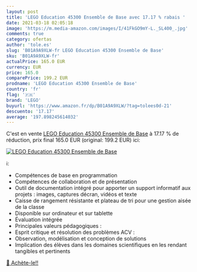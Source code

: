 ```yaml
---
layout: post
title: 'LEGO Education 45300 Ensemble de Base avec 17.17 % rabais '
date: 2021-03-18 02:05:18
image: 'https://m.media-amazon.com/images/I/41FkGO9mY-L._SL400_.jpg'
comments: true
category: ofertas
author: 'tole.es'
slug: 'B01A9A9XLW-fr LEGO Education 45300 Ensemble de Base'
sku: 'B01A9A9XLW-fr'
actualPrice: 165.0 EUR
currency: EUR
price: 165.0
comparePrice: 199.2 EUR
prodname: 'LEGO Education 45300 Ensemble de Base'
country: 'fr'
flag: '🇫🇷'
brand: 'LEGO'
buyurl: 'https://www.amazon.fr/dp/B01A9A9XLW/?tag=tolees0d-21'
descuento: '17.17'
average: '197.898245614032'
---
```


C'est en vente [LEGO Education 45300 Ensemble de Base](https://www.amazon.fr/dp/B01A9A9XLW/?tag=tolees0d-21)  à  17.17 % de réduction, prix final  165.0 EUR (original: 199.2 EUR) ici:

[![LEGO Education 45300 Ensemble de Base](https://m.media-amazon.com/images/I/41FkGO9mY-L._SL400_.jpg)](https://www.amazon.fr/dp/B01A9A9XLW/?tag=tolees0d-21)

ℹ️:

- Compétences de base en programmation
- Compétences de collaboration et de présentation
- Outil de documentation intégré pour apporter un support informatif aux projets : images, captures décran, vidéos et texte
- Caisse de rangement résistante et plateau de tri pour une gestion aisée de la classe
- Disponible sur ordinateur et sur tablette
- Évaluation intégrée
- Principales valeurs pédagogiques :
- Esprit critique et résolution des problèmes ACV :
- Observation, modélisation et conception de solutions
- Implication des élèves dans les domaines scientifiques en les rendant tangibles et pertinents

[🛒 Achète-le!!](https://www.amazon.fr/dp/B01A9A9XLW/?tag=tolees0d-21)
